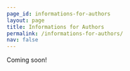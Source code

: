 ```yaml
---
page_id: informations-for-authors
layout: page
title: Informations for Authors
permalink: /informations-for-authors/
nav: false
---
```


Coming soon!